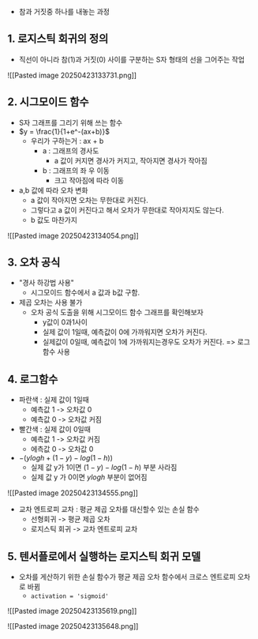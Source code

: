 - 참과 거짓중 하나를 내놓는 과정

## 1. 로지스틱 회귀의 정의
- 직선이 아니라 참(1)과 거짓(0) 사이를 구분하는 S자 형태의 선을 그어주는 작업

![[Pasted image 20250423133731.png]]

## 2. 시그모이드 함수
- S자 그래프를 그리기 위해 쓰는 함수
- $y = \frac{1}{1+e^-(ax+b)}$
	- 우리가 구하는거 : ax + b
		- a : 그래프의 경사도
			- a 값이 커지면 경사가 커지고, 작아지면 경사가 작아짐
		- b : 그래프의 좌 우 이동
			- 크고 작아짐에 따라 이동
- a,b 값에 따라 오차 변화
	- a 값이 작아지면 오차는 무한대로 커진다.
	- 그렇다고 a 값이 커진다고 해서 오차가 무한대로 작아지지도 않는다.
	- b 값도 마찬가지

![[Pasted image 20250423134054.png]]

## 3. 오차 공식
- "경사 하강법 사용"
	- 시그모이드 함수에서 a 값과 b값 구함.
- 제곱 오차는 사용 불가
	- 오차 공식 도출을 위해 시그모이드 함수 그래프를 확인해보자
		- y값이 0과1사이
		- 실제 값이 1일때, 예측값이 0에 가까워지면 오차가 커진다.
		- 실제값이 0일때, 예측값이 1에 가까워지는경우도 오차가 커진다.
			=> 로그 함수 사용

## 4. 로그함수
- 파란색 : 실제 값이 1일때
	- 예측값 1 -> 오차값 0
	- 예측값 0 -> 오차값 커짐
- 빨간색 : 실제 값이 0일때
	- 예측값 1 -> 오차값 커짐
	- 에측값 0 -> 오차값 0
- $-(y logh + (1-y)-log(1-h))$
	- 실제 값 y가 1이면 $(1-y)-log(1-h)$ 부분 사라짐
	- 실제 값 y 가 0이면 $y logh$ 부분이 없어짐

![[Pasted image 20250423134555.png]]

- 교차 엔트로피 교차 : 평균 제곱 오차를 대신할수 있는 손실 함수
	- 선형회귀 -> 평균 제곱 오차
	- 로지스틱 회귀 -> 교차 엔트로피 교차

## 5. 텐서플로에서 실행하는 로지스틱 회귀 모델
- 오차를 게산하기 위한 손실 함수가 평균 제곱 오차 함수에서 크로스 엔트로피 오차로 바뀜
	- `activation = 'sigmoid'`

![[Pasted image 20250423135619.png]]

![[Pasted image 20250423135648.png]]

